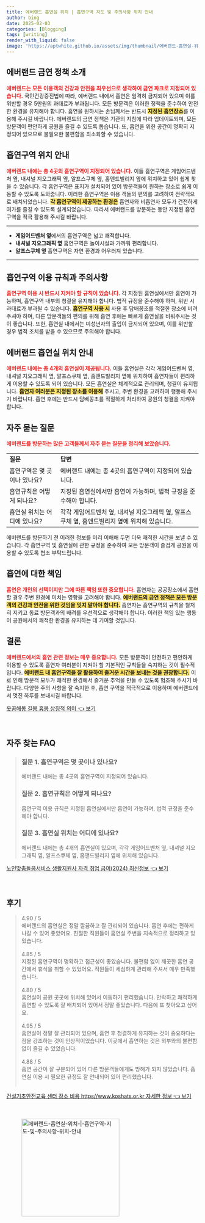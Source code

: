 ```yaml
---
title: 에버랜드 흡연실 위치 | 흡연구역 지도 및 주의사항 위치 안내
author: bing
date: 2025-02-03
categories: [Blogging]
tags: [writing]
render_with_liquid: false
image: 'https://aptwhite.github.io/assets/img/thumbnail/에버랜드-흡연실-위치-|-흡연구역-지도-및-주의사항-위치-안내.webp'
---
```



<h2 id='에버랜드 금연 정책 소개'>에버랜드 금연 정책 소개</h2>

<p><b><span style="color: #ee2323;">에버랜드는 모든 이용객의 건강과 안전을 최우선으로 생각하여 금연 파크로 지정되어 있습니다.</span></b> 국민건강증진법에 따라, 에버랜드 내에서 흡연은 엄격히 금지되어 있으며 이를 위반할 경우 5만원의 과태료가 부과됩니다. 모든 방문객은 이러한 정책을 준수하여 안전한 환경을 유지해야 합니다. 흡연을 원하시는 손님께서는 반드시 <b><span style="background-color: #ffe066;">지정된 흡연장소</span></b>를 이용해 주시길 바랍니다. 에버랜드의 금연 정책은 기관의 지침에 따라 업데이트되며, 모든 방문객이 편안하게 공원을 즐길 수 있도록 돕습니다. 또, 흡연을 위한 공간이 명확히 지정되어 있으므로 불필요한 불편함을 최소화할 수 있습니다.</p>

<h2 id='흡연구역 위치 안내'>흡연구역 위치 안내</h2>

<p><b><span style="color: #ee2323;">에버랜드 내에는 총 4곳의 흡연구역이 지정되어 있습니다.</span></b> 이들 흡연구역은 게임어드벤처 옆, 내셔널 지오그래픽 옆, 알프스쿠체 옆, 홈앤드빌리지 옆에 위치하고 있어 쉽게 찾을 수 있습니다. 각 흡연구역은 표지가 설치되어 있어 방문객들이 원하는 장소로 쉽게 이동할 수 있도록 도와줍니다. 이러한 흡연구역은 이용 객들의 편의를 고려하여 전략적으로 배치되었습니다. <b><span style="background-color: #ffe066;">각 흡연구역이 제공하는 환경은</span></b> 흡연자와 비흡연자 모두가 건전하게 여가를 즐길 수 있도록 설계되었습니다. 따라서 에버랜드를 방문하는 동안 지정된 흡연구역을 적극 활용해 주시길 바랍니다.</p>

<hr />

<ul>
    <li><b>게임어드벤처 옆</b>에서의 흡연구역은 넓고 쾌적합니다.</li>
    <li><b>내셔널 지오그래픽 옆</b> 흡연구역은 놀이시설과 가까워 편리합니다.</li>
    <li><b>알프스쿠체 옆</b> 흡연구역은 자연 환경과 어우러져 있습니다.</li>
</ul>

<hr />

<h2 id='흡연구역 이용 규칙과 주의사항'>흡연구역 이용 규칙과 주의사항</h2>

<p><b><span style="color: #ee2323;">흡연구역 이용 시 반드시 지켜야 할 규칙이 있습니다.</span></b> 각 지정된 흡연실에서만 흡연이 가능하며, 흡연구역 내부의 청결을 유지해야 합니다. 법적 규정을 준수해야 하며, 위반 시 과태료가 부과될 수 있습니다. <b><span style="background-color: #ffe066;">흡연구역 사용 시</span></b> 사용 후 담배꽁초를 적절한 장소에 버려 주셔야 하며, 다른 방문객들의 편의를 위해 흡연 후에는 빠르게 흡연실을 비워주시는 것이 좋습니다. 또한, 흡연실 내에서는 미성년자의 출입이 금지되어 있으며, 이를 위반할 경우 법적 조치를 받을 수 있으므로 주의해야 합니다.</p>

<h2 id='에버랜드 흡연실 위치 안내'>에버랜드 흡연실 위치 안내</h2>

<p><b><span style="color: #ee2323;">에버랜드 내에는 총 4개의 흡연실이 제공됩니다.</span></b> 이들 흡연실은 각각 게임어드벤처 옆, 내셔널 지오그래픽 옆, 알프스쿠체 옆, 홈앤드빌리지 옆에 위치하여 흡연자들이 편리하게 이용할 수 있도록 되어 있습니다. 모든 흡연실은 체계적으로 관리되며, 청결이 유지됩니다. <b><span style="background-color: #ffe066;">흡연자 여러분은 지정된 장소를 이용해</span></b> 주시고, 주변 환경을 고려하여 행동해 주시기 바랍니다. 흡연 후에는 반드시 담배꽁초를 적절하게 처리하여 공원의 청결을 지켜야 합니다.</p>

<h2 id='자주 묻는 질문'>자주 묻는 질문</h2>

<p><b><span style="color: #ee2323;">에버랜드를 방문하는 많은 고객들께서 자주 묻는 질문을 정리해 보았습니다.</span></b></p>

<table>
    <tr>
        <td><b>질문</b></td>
        <td><b>답변</b></td>
    </tr>
    <tr>
        <td>흡연구역은 몇 곳이나 있나요?</td>
        <td>에버랜드 내에는 총 4곳의 흡연구역이 지정되어 있습니다.</td>
    </tr>
    <tr>
        <td>흡연규칙은 어떻게 되나요?</td>
        <td>지정된 흡연실에서만 흡연이 가능하며, 법적 규정을 준수해야 합니다.</td>
    </tr>
    <tr>
        <td>흡연실 위치는 어디에 있나요?</td>
        <td>각각 게임어드벤처 옆, 내셔널 지오그래픽 옆, 알프스쿠체 옆, 홈앤드빌리지 옆에 위치해 있습니다.</td>
    </tr>
</table>

<p>에버랜드를 방문하기 전 이러한 정보를 미리 이해해 두면 더욱 쾌적한 시간을 보낼 수 있습니다. 각 흡연구역 및 흡연실에 관한 규정을 준수하여 모든 방문객이 즐겁게 공원을 이용할 수 있도록 협조 부탁드립니다.</p>

<h2 id='흡연에 대한 책임'>흡연에 대한 책임</h2>

<p><b><span style="color: #ee2323;">흡연은 개인의 선택이지만 그에 따른 책임 또한 중요합니다.</span></b> 흡연자는 공공장소에서 흡연할 경우 주변 환경에 미치는 영향을 고려해야 합니다. <b><span style="background-color: #ffe066;">에버랜드의 금연 정책은 모든 방문객의 건강과 안전을 위한 것임을 잊지 말아야 합니다.</span></b> 흡연자는 흡연구역의 규칙을 철저히 지키고 동료 방문객과의 배려를 우선적으로 생각해야 합니다. 이러한 책임 있는 행동이 공원에서의 쾌적한 환경을 유지하는 데 기여할 것입니다.</p>

<h2 id='결론'>결론</h2>

<p><b><span style="color: #ee2323;">에버랜드에서의 흡연 관련 정보는 매우 중요합니다.</span></b> 모든 방문객이 안전하고 편안하게 이용할 수 있도록 흡연자 여러분이 지켜야 할 기본적인 규칙들을 숙지하는 것이 필수적입니다. <b><span style="background-color: #ffe066;">에버랜드 내 흡연구역을 잘 활용하여 즐거운 시간을 보내는 것을 권장합니다.</span></b> 이로 인해 방문객 모두가 쾌적한 환경에서 즐거운 추억을 만들 수 있도록 협조해 주시기 바랍니다. 다양한 주의 사항을 잘 숙지한 후, 흡연 구역을 적극적으로 이용하며 에버랜드에서 멋진 하루를 보내시길 바랍니다.</p>


<p><a class="click-button" title="옷꿈해몽 길몽 흉몽 상징적 의미" href="https://aptwhite.github.io/posts/%EC%98%B7%EA%BF%88%ED%95%B4%EB%AA%BD-%EA%B8%B8%EB%AA%BD-%ED%9D%89%EB%AA%BD-%EC%83%81%EC%A7%95%EC%A0%81-%EC%9D%98%EB%AF%B8/" rel="dofollow">옷꿈해몽 길몽 흉몽 상징적 의미 👈 보기</a></p><br>
<h2 id='자주_찾는_FAQ'>자주 찾는 FAQ</h2>
<div itemscope="" itemtype="https://schema.org/FAQPage"> 
<blockquote> 
<div itemscope="" itemprop="mainEntity" itemtype="https://schema.org/Question"> 
<h3 itemprop="name">질문 1. 흡연구역은 몇 곳이나 있나요?</h3> 
<div itemscope="" itemprop="acceptedAnswer" itemtype="https://schema.org/Answer"> 
<span itemprop="text"> 
<p>에버랜드 내에는 총 4곳의 흡연구역이 지정되어 있습니다.</p> 
</span> 
</div> 
</div> 
<div itemscope="" itemprop="mainEntity" itemtype="https://schema.org/Question"> 
<h3 itemprop="name">질문 2. 흡연규칙은 어떻게 되나요?</h3> 
<div itemscope="" itemprop="acceptedAnswer" itemtype="https://schema.org/Answer"> 
<span itemprop="text"> 
<p>흡연구역 이용 규칙은 지정된 흡연실에서만 흡연이 가능하며, 법적 규정을 준수해야 합니다.</p> 
</span> 
</div> 
</div> 
<div itemscope="" itemprop="mainEntity" itemtype="https://schema.org/Question"> 
<h3 itemprop="name">질문 3. 흡연실 위치는 어디에 있나요?</h3> 
<div itemscope="" itemprop="acceptedAnswer" itemtype="https://schema.org/Answer"> 
<span itemprop="text"> 
<p>에버랜드 내에는 총 4개의 흡연실이 있으며, 각각 게임어드벤처 옆, 내셔널 지오그래픽 옆, 알프스쿠체 옆, 홈앤드빌리지 옆에 위치해 있습니다.</p> 
</span> 
</div> 
</div> 
</blockquote> 
</div>
<p><a class="click-button" title="노인맞춤돌봄서비스 생활지원사 자격 취업 급여(2024) 최신정보" href="https://aptwhite.github.io/posts/%EB%85%B8%EC%9D%B8%EB%A7%9E%EC%B6%A4%EB%8F%8C%EB%B4%84%EC%84%9C%EB%B9%84%EC%8A%A4-%EC%83%9D%ED%99%9C%EC%A7%80%EC%9B%90%EC%82%AC-%EC%9E%90%EA%B2%A9-%EC%B7%A8%EC%97%85-%EA%B8%89%EC%97%AC(2024)-%EC%B5%9C%EC%8B%A0%EC%A0%95%EB%B3%B4/" rel="dofollow">노인맞춤돌봄서비스 생활지원사 자격 취업 급여(2024) 최신정보 👈 보기</a></p><br>
<h2 id='후기'>후기</h2>
<div itemscope itemtype="https://schema.org/Product">
  <blockquote>
  <div itemprop="review" itemscope itemtype="https://schema.org/Review">
      <div itemprop="reviewRating" itemscope itemtype="https://schema.org/Rating"> <span itemprop="ratingValue">4.90</span> / <span itemprop="bestRating">5</span> </div>
      <span itemprop="reviewBody">에버랜드의 흡연실은 정말 깔끔하고 잘 관리되어 있습니다. 흡연 후에는 편하게 나갈 수 있어 좋았어요. 친절한 직원들이 흡연실 주변을 지속적으로 정리하고 있었습니다.</span>
  </div>
  <br>
  <div itemprop="review" itemscope itemtype="https://schema.org/Review">
      <div itemprop="reviewRating" itemscope itemtype="https://schema.org/Rating"> <span itemprop="ratingValue">4.85</span> / <span itemprop="bestRating">5</span> </div>
      <span itemprop="reviewBody">지정된 흡연구역이 명확하고 접근성이 좋았습니다. 불편함 없이 깨끗한 흡연 공간에서 휴식을 취할 수 있었어요. 직원들이 세심하게 관리해 주셔서 매우 만족했습니다.</span>
  </div>
  <br>
  <div itemprop="review" itemscope itemtype="https://schema.org/Review">
      <div itemprop="reviewRating" itemscope itemtype="https://schema.org/Rating"> <span itemprop="ratingValue">4.80</span> / <span itemprop="bestRating">5</span> </div>
      <span itemprop="reviewBody">흡연실이 공원 곳곳에 위치해 있어서 이동하기 편리했습니다. 안락하고 쾌적하게 흡연할 수 있도록 잘 배치되어 있어서 정말 좋았습니다. 다음에 또 찾아오고 싶어요.</span>
  </div>
  <br>
  <div itemprop="review" itemscope itemtype="https://schema.org/Review">
      <div itemprop="reviewRating" itemscope itemtype="https://schema.org/Rating"> <span itemprop="ratingValue">4.95</span> / <span itemprop="bestRating">5</span> </div>
      <span itemprop="reviewBody">흡연실이 정말 잘 관리되어 있으며, 흡연 후 청결하게 유지하는 것이 중요하다는 점을 강조하는 것이 인상적이었습니다. 이곳에서 흡연하는 것은 외부와의 불편함 없이 즐길 수 있었습니다.</span>
  </div>
  <br>
  <div itemprop="review" itemscope itemtype="https://schema.org/Review">
      <div itemprop="reviewRating" itemscope itemtype="https://schema.org/Rating"> <span itemprop="ratingValue">4.88</span> / <span itemprop="bestRating">5</span> </div>
      <span itemprop="reviewBody">흡연 공간이 잘 구분되어 있어 다른 방문객들에게도 방해가 되지 않았습니다. 흡연실 이용 시 필요한 규정도 잘 안내되어 있어 편리했습니다.</span>
  </div>
  <br>
  </blockquote>
</div>
<p><a class="click-button" title="건설기초안전교육 센터 장소 비용 https//www.koshats.or.kr 자세한 정보" href="https://aptwhite.github.io/posts/%EA%B1%B4%EC%84%A4%EA%B8%B0%EC%B4%88%EC%95%88%EC%A0%84%EA%B5%90%EC%9C%A1-%EC%84%BC%ED%84%B0-%EC%9E%A5%EC%86%8C-%EB%B9%84%EC%9A%A9-httpswww.koshats.or.kr-%EC%9E%90%EC%84%B8%ED%95%9C-%EC%A0%95%EB%B3%B4/" rel="dofollow">건설기초안전교육 센터 장소 비용 https//www.koshats.or.kr 자세한 정보 👈 보기</a></p><br>
<figure class="image"><img src="https://aptwhite.github.io/assets/img/thumbnail/에버랜드-흡연실-위치-|-흡연구역-지도-및-주의사항-위치-안내.webp" alt="에버랜드-흡연실-위치-|-흡연구역-지도-및-주의사항-위치-안내" width="256" height="256"></figure>